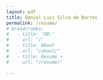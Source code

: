 ```yaml
---
layout: pdf
title: Daniel Luis Silva de Barros
permalink: /resume/
# breadcrumbs:
#   - title: 'DB:'
#     url: "/"
#   - title: About
#     url: "/about/"
#   - title: Resume >
#     url: "/resume/"

---
```


<!-- <style>
td, th {
   padding: 5px;
   border: none!important;
}
</style>


Last updated: 06-06-2024

---

## Experience

|--------------------------:	|----------------------------------------------	|
|   **Jul. 2023 - Present** 	| **Zimmer Biomet**                            	\
|                           	| Delft, the Netherlands                       	\
|                           	| Software Engineer - Clinical Graphics R&D    	|
| **Mar. 2022 - Jun. 2023** 	| **KH Engineering**                           	\
|                           	| Rotterdam, the Netherlands                   	\
|                           	| Instrumentation and Process Control Engineer 	|
| **Feb. 2020 - Feb. 2022** 	| **Hatch**                                    	\
|                           	| Johannesburg, South Africa                   	\
|                           	| Software Engineer - COMOS Specialist         	\
| **Nov. 2019 - Feb. 2022** 	| Control and Automation Engineer              	|

#### 07-2023 to present Zimmer Biomet: Software Engineer
Delft, the Netherlands
- Clinical Graphics Research and Development Team
- Developing Software as Medical Device
- EU MDR and FDA regulations


#### 03-2022 to 06-2023 KH Engineering: Instrumentation and Process Control Engineer
Rotterdam, the Netherlands
- Shell, Hexion Chemicals, Westlake Epoxy, Neste Chemicals
- 

#### 11-2019 to 02-2022 Hatch: Control and Automation Engineer / Software Developer
Johannesburg, South Africa
- Rio Tinto, Anglo American, Kumba Iron Ore, Queensland Pacific Metals
- 

## Education

|----------------:	|:-------------------------------------------------------------------------------------------------------	|
| **2018 - 2019** 	| **BSc Eng (Electrical), Hons.** \| *Bachelor of Science in Electrical Engineering*                    	\
|                 	| University of the Witwatersrand, Johannesburg, South Africa                                           	\
|                 	| Specializations: Control Systems, Signal Processing, Neural Networks and High Frequency/RF Techniques 	|
| **2015 - 2017** 	| **BEngSc (BME)** \| *Bachelor of Engineering Science in Biomedical Engineering*                       	\
|                 	| University of the Witwatersrand, Johannesburg, South Africa                                           	\
|                 	| Specializations: Electronics, Microcontrollers, Medical Imaging, Human anatomy and physiology         	|

#### 2018 - 2019 *Bachelor of Science Electrical Engineering*, **BSc. Eng (Electrical) Hons** 
University of the Witwatersrand, Johannesburg

Specializations: Control Systems, Artificial Intelligence, High Frequency/RF systems

#### 2015 - 2017 *Bachelor of Engineering Science in Biomedical Engineering*, **BEngSc (BME)** 
University of the Witwatersrand, Johannesburg

Specializations: Electronics, Microprocessors, Medical Imaging, Human Anatomy and Physiology


#### National Senior Certificate
St Benedicts College, Bedfordview, Ekhurleni

## Skills
- Progamming Languages ::
- Developer Tools/Platforms ::
- Engineering Tools ::

## Languages
- English
- Portuguese
- Dutch
  
## Awards

## Certifications
- VCA-VOL: Safety for Operational Supervisors (NL)
- Candidate Engineer - Electrical: Engineering Council of South Africa
- PRINCE2 Practitioner (pending)
- Scrum Master


## Volunteering
- Charlotte Maxeke Hospital
- Three2Six, education for refugee children -->